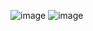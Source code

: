 ![image](https://user-images.githubusercontent.com/80424181/116430778-87281100-a81d-11eb-834a-367873d16747.png)
![image](https://user-images.githubusercontent.com/80424181/116431127-da9a5f00-a81d-11eb-8efd-31516d9d3301.png)
